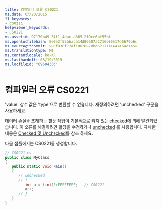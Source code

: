 ```yaml
---
title: 컴파일러 오류 CS0221
ms.date: 07/20/2015
f1_keywords:
- CS0221
helpviewer_keywords:
- CS0221
ms.assetid: 97170b49-54f1-4dac-a865-2f9cc6bf55b1
ms.openlocfilehash: 0e9e2f55bbaca14d86607a2716e30517d6679b6c
ms.sourcegitcommit: 986f836f72ef10876878bd6217174e41464c145a
ms.translationtype: MT
ms.contentlocale: ko-KR
ms.lasthandoff: 08/19/2019
ms.locfileid: "69604333"
---
```

# <a name="compiler-error-cs0221"></a>컴파일러 오류 CS0221
'value' 상수 값은 'type'으로 변환할 수 없습니다. 재정의하려면 'unchecked' 구문을 사용하세요.  
  
 데이터 손실을 초래하는 할당 작업이 기본적으로 켜져 있는 [checked](../language-reference/keywords/checked.md)에 의해 발견되었습니다. 이 오류를 해결하려면 할당을 수정하거나 [unchecked](../language-reference/keywords/unchecked.md) 를 사용합니다. 자세한 내용은 [Checked 및 Unchecked](../language-reference/keywords/checked-and-unchecked.md)를 참조 하세요.  
  
 다음 샘플에서는 CS0221을 생성합니다.  
  
```csharp  
// CS0221.cs  
public class MyClass  
{  
   public static void Main()  
   {  
      // unchecked  
      // {  
         int a = (int)0xFFFFFFFF;   // CS0221  
         a++;  
      // }  
   }  
}  
```
